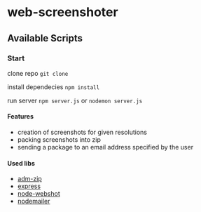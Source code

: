 # web-screenshoter

## Available Scripts

### Start

clone repo `git clone`

install dependecies `npm install`

run server `npm server.js` or `nodemon server.js`


#### Features

- creation of screenshots for given resolutions
- packing screenshots into zip
- sending a package to an email address specified by the user

#### Used libs

- <a href="https://github.com/cthackers/adm-zip/wiki">adm-zip</a>
- <a href="https://expressjs.com/">express</a>
- <a href="https://www.npmjs.com/package/node-webshot">node-webshot</a>
- <a href="https://nodemailer.com/about/">nodemailer</a>

